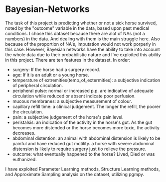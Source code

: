 # Bayesian-Networks
The task of this project is predicting whether or not a sick horse survived, noted by the "outcome" variable in the data, based upon past medical conditions. I chose this dataset because there are alot of NAs (not a numbers) in the data. And dealing with them is the main struggle here. Also because of the proportion of NA's, imputation would not work porperly in this case. However, Bayesian networks have the ability to take into account the whole data due to their probabilistic nature and I've exploited this ability in this project.
There are ten features in the dataset. In order:

- surgery: If the horse had a surgery record.
- age: If it is an adult or a young horse.
- temperature of extremities(temp_of_extermities): a subjective indication of peripheral circulation.
- peripheral pulse: normal or increased p.p. are indicative of adequate circulation while reduced or absent indicate poor perfusion.
- mucous membranes: a subjective measurement of colour.
- capillary refill time: a clinical judgement. The longer the refill, the poorer the circulation.
- pain: a subjective judgement of the horse's pain level.
- peristalsis: an indication of the activity in the horse's gut. As the gut becomes more distended or the horse becomes more toxic, the activity decreases.
- abdominal distention: an animal with abdominal distension is likely to be painful and have reduced gut motility. a horse with severe abdominal distension is likely to require surgery just tio relieve the pressure.
- outcome: what eventually happened to the horse? Lived, Died or was euthanized.

I have exploited Parameter Learning methods, Structure Learning methods, and Approximate Sampling analysis on the dataset, utilizing pgmpy.

